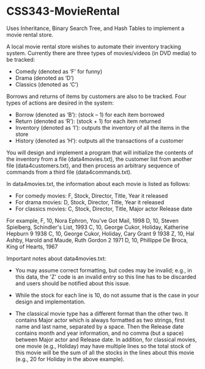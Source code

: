 # CSS343-MovieRental
Uses Inheritance, Binary Search Tree, and Hash Tables to 
implement a movie rental store.

A local movie rental store wishes to automate their inventory tracking system. 
Currently there are three types of movies/videos (in DVD media) to be tracked:
- Comedy (denoted as ‘F’ for funny)
- Drama (denoted as ‘D’)
- Classics (denoted as ‘C’)

Borrows and returns of items by customers are also to be tracked. 
Four types of actions are desired in the system:
- Borrow (denoted as ‘B’): (stock – 1) for each item borrowed
- Return (denoted as ‘R’): (stock + 1) for each item returned
- Inventory (denoted as ‘I’): outputs the inventory of all the items in the store
- History (denoted as ‘H’): outputs all the transactions of a customer

You will design and implement a program that will initialize the
contents of the inventory from a file (data4movies.txt), the customer
list from another file (data4customers.txt), and then process an 
arbitrary sequence of commands from a third file (data4commands.txt).

In data4movies.txt, the information about each movie is listed as follows:
- For comedy movies: F, Stock, Director, Title, Year it released
- For drama movies: D, Stock, Director, Title, Year it released
- For classics movies: C, Stock, Director, Title, Major actor Release date

For example,
F, 10, Nora Ephron, You've Got Mail, 1998
D, 10, Steven Spielberg, Schindler's List, 1993 
C, 10, George Cukor, Holiday, Katherine Hepburn 9 1938 
C, 10, George Cukor, Holiday, Cary Grant 9 1938 
Z, 10, Hal Ashby, Harold and Maude, Ruth Gordon 2 1971
D, 10, Phillippe De Broca, King of Hearts, 1967

Important notes about data4movies.txt:
- You may assume correct formatting, but codes may be invalid; e.g.,
in this data, the 'Z' code is an invalid entry so this line has 
to be discarded and users should be notified about this issue.

- While the stock for each line is 10, do not assume that is the 
case in your design and implementation.

- The classical movie type has a different format than the other two. 
It contains Major actor which is always formatted as two strings, 
first name and last name, separated by a space. Then the Release 
date contains month and year information, and no comma (but a space) 
between Major actor and Release date. In addition, for classical 
movies, one movie (e.g., Holiday) may have multiple lines so the 
total stock of this movie will be the sum of all the stocks in the
lines about this movie (e.g., 20 for Holiday in the above example).
